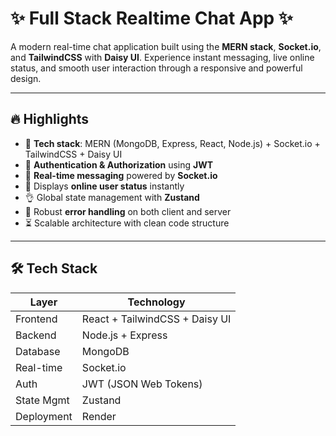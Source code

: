 # ✨ Full Stack Realtime Chat App ✨

A modern real-time chat application built using the **MERN stack**, **Socket.io**, and **TailwindCSS** with **Daisy UI**. Experience instant messaging, live online status, and smooth user interaction through a responsive and powerful design.

---

## 🔥 Highlights

- 🌟 **Tech stack**: MERN (MongoDB, Express, React, Node.js) + Socket.io + TailwindCSS + Daisy UI
- 🎃 **Authentication & Authorization** using **JWT**
- 👾 **Real-time messaging** powered by **Socket.io**
- 🚀 Displays **online user status** instantly
- 👌 Global state management with **Zustand**
- 🐞 Robust **error handling** on both client and server
- ⏳ Scalable architecture with clean code structure

---

## 🛠️ Tech Stack

| Layer       | Technology                |
|-------------|---------------------------|
| Frontend    | React + TailwindCSS + Daisy UI |
| Backend     | Node.js + Express         |
| Database    | MongoDB                   |
| Real-time   | Socket.io                 |
| Auth        | JWT (JSON Web Tokens)     |
| State Mgmt  | Zustand                   |
| Deployment  | Render                    |
    
